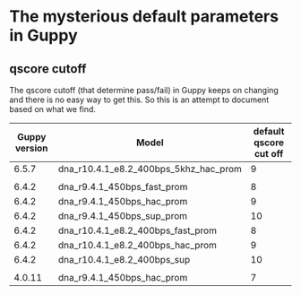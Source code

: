 # The mysterious default parameters in Guppy

##  qscore cutoff 

The qscore cutoff (that determine pass/fail) in Guppy keeps on changing and there is no easy way to get this. So this is an attempt to document based on what we find.


| Guppy version | Model                         | default qscore cut off |
|--------       |------                         | ---                    | 
| 6.5.7         | dna_r10.4.1_e8.2_400bps_5khz_hac_prom   |      9                   |
|               |                               |                      | 
| 6.4.2         | dna_r9.4.1_450bps_fast_prom   |    8                   |
| 6.4.2         | dna_r9.4.1_450bps_hac_prom    |    9                   |
| 6.4.2         | dna_r9.4.1_450bps_sup_prom    |    10                  |
| 6.4.2         | dna_r10.4.1_e8.2_400bps_fast_prom   |      8                   |
| 6.4.2         | dna_r10.4.1_e8.2_400bps_hac_prom   |      9                   |
| 6.4.2         | dna_r10.4.1_e8.2_400bps_sup   |      10                  |
|               |                               |                      | 
| 4.0.11        | dna_r9.4.1_450bps_hac_prom    | 7                      |


